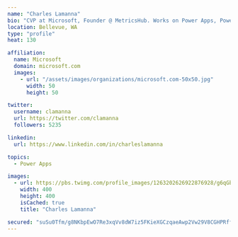 ```yaml
---
name: "Charles Lamanna"
bio: "CVP at Microsoft, Founder @ MetricsHub. Works on Power Apps, Power Automate, Power Virtual Agent, Common Data Service and Dynamics 365."
location: Bellevue, WA
type: "profile"
heat: 130

affiliation:
  name: Microsoft
  domain: microsoft.com
  images:
    - url: "/assets/images/organizations/microsoft.com-50x50.jpg"
      width: 50
      height: 50

twitter:
  username: clamanna
  url: https://twitter.com/clamanna
  followers: 5235

linkedin:
  url: https://www.linkedin.com/in/charleslamanna

topics:
  - Power Apps

images:
  - url: https://pbs.twimg.com/profile_images/1263202626922876928/g6qGbHZ-_400x400.jpg
    width: 400
    height: 400
    isCached: true
    title: "Charles Lamanna"

secured: "suSu0Tfm/g8NKbpEwO7Re3xqVv8dW7iz5FKieXGCzqaeAwp2Vw29V8CGHPRffyMFYdFL3x+woabaPEvbwoUiQW+4aLtizRyWidTT02qcDVHgJeTB7voZq49k0riSCP/yHkXZgFzOKFahRhOy9zHe0rKkLq+wdNX7cha4/4/AijVUlAr5WyklR3uKoz6hRf0wGEhJnHo8WTIIlrzF3YrqKBTy4u99PMHkN+3yBJ9J5T8/k4YoLMJP8/m/LHOsxK8T9DGqPYxN028oboQz48eENKNECYg/4LneLbx/1/C3l87xp4qdZuw+V3mvcSwju6Xaabm+Ty/FHRg0+oLie6Ove6LjaUet3OXPh6AOQeZWd6og46XDE/sC94j/Rc8ohxux0Mg/tb8OVTlFHYhVOxpAc2Gql2jof8TMehm8D0F7F+k=;rQRuDDJJ3KI/4GOFV1+RtQ=="
---
```


